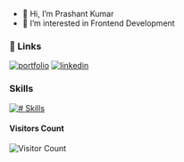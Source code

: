 - 👋 Hi, I’m Prashant Kumar
- 👀 I’m interested in Frontend Development

### 🔗 Links
[![portfolio](https://img.shields.io/badge/my_portfolio-000?style=for-the-badge&logo=ko-fi&logoColor=white)](https://myprashant.tech/)
[![linkedin](https://img.shields.io/badge/linkedin-0A66C2?style=for-the-badge&logo=linkedin&logoColor=white)](https://www.linkedin.com/in/prashant-kumar-ln/)

### Skills
[![# Skills](https://skillicons.dev/icons?i=html,css,js,bootstrap,tailwind,react,nodejs,git,github,vercel,figma,docker&theme=dark)](https://skillicons.dev)

#### Visitors Count
![Visitor Count](https://profile-counter.glitch.me/{username}/count.svg)
